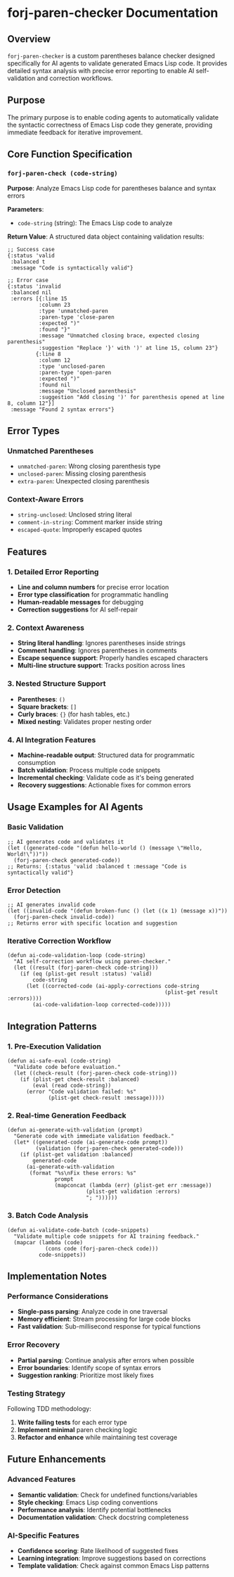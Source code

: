 # forj-paren-checker Documentation

## Overview

`forj-paren-checker` is a custom parentheses balance checker designed specifically for AI agents to validate generated Emacs Lisp code. It provides detailed syntax analysis with precise error reporting to enable AI self-validation and correction workflows.

## Purpose

The primary purpose is to enable coding agents to automatically validate the syntactic correctness of Emacs Lisp code they generate, providing immediate feedback for iterative improvement.

## Core Function Specification

### `forj-paren-check (code-string)`

**Purpose**: Analyze Emacs Lisp code for parentheses balance and syntax errors

**Parameters**:
- `code-string` (string): The Emacs Lisp code to analyze

**Return Value**: 
A structured data object containing validation results:

```elisp
;; Success case
{:status 'valid
 :balanced t
 :message "Code is syntactically valid"}

;; Error case
{:status 'invalid
 :balanced nil
 :errors [{:line 15
          :column 23
          :type 'unmatched-paren
          :paren-type 'close-paren
          :expected ")"
          :found "}"
          :message "Unmatched closing brace, expected closing parenthesis"
          :suggestion "Replace '}' with ')' at line 15, column 23"}
         {:line 8
          :column 12
          :type 'unclosed-paren
          :paren-type 'open-paren
          :expected ")"
          :found nil
          :message "Unclosed parenthesis"
          :suggestion "Add closing ')' for parenthesis opened at line 8, column 12"}]
 :message "Found 2 syntax errors"}
```

## Error Types

### Unmatched Parentheses
- `unmatched-paren`: Wrong closing parenthesis type
- `unclosed-paren`: Missing closing parenthesis
- `extra-paren`: Unexpected closing parenthesis

### Context-Aware Errors
- `string-unclosed`: Unclosed string literal
- `comment-in-string`: Comment marker inside string
- `escaped-quote`: Improperly escaped quotes

## Features

### 1. Detailed Error Reporting
- **Line and column numbers** for precise error location
- **Error type classification** for programmatic handling
- **Human-readable messages** for debugging
- **Correction suggestions** for AI self-repair

### 2. Context Awareness
- **String literal handling**: Ignores parentheses inside strings
- **Comment handling**: Ignores parentheses in comments
- **Escape sequence support**: Properly handles escaped characters
- **Multi-line structure support**: Tracks position across lines

### 3. Nested Structure Support
- **Parentheses**: `()`
- **Square brackets**: `[]` 
- **Curly braces**: `{}` (for hash tables, etc.)
- **Mixed nesting**: Validates proper nesting order

### 4. AI Integration Features
- **Machine-readable output**: Structured data for programmatic consumption
- **Batch validation**: Process multiple code snippets
- **Incremental checking**: Validate code as it's being generated
- **Recovery suggestions**: Actionable fixes for common errors

## Usage Examples for AI Agents

### Basic Validation
```elisp
;; AI generates code and validates it
(let ((generated-code "(defun hello-world () (message \"Hello, World!\"))"))
  (forj-paren-check generated-code))
;; Returns: {:status 'valid :balanced t :message "Code is syntactically valid"}
```

### Error Detection
```elisp
;; AI generates invalid code
(let ((invalid-code "(defun broken-func () (let ((x 1) (message x))"))
  (forj-paren-check invalid-code))
;; Returns error with specific location and suggestion
```

### Iterative Correction Workflow
```elisp
(defun ai-code-validation-loop (code-string)
  "AI self-correction workflow using paren-checker."
  (let ((result (forj-paren-check code-string)))
    (if (eq (plist-get result :status) 'valid)
        code-string
      (let ((corrected-code (ai-apply-corrections code-string 
                                                  (plist-get result :errors))))
        (ai-code-validation-loop corrected-code)))))
```

## Integration Patterns

### 1. Pre-Execution Validation
```elisp
(defun ai-safe-eval (code-string)
  "Validate code before evaluation."
  (let ((check-result (forj-paren-check code-string)))
    (if (plist-get check-result :balanced)
        (eval (read code-string))
      (error "Code validation failed: %s" 
             (plist-get check-result :message)))))
```

### 2. Real-time Generation Feedback
```elisp
(defun ai-generate-with-validation (prompt)
  "Generate code with immediate validation feedback."
  (let* ((generated-code (ai-generate-code prompt))
         (validation (forj-paren-check generated-code)))
    (if (plist-get validation :balanced)
        generated-code
      (ai-generate-with-validation 
       (format "%s\nFix these errors: %s" 
               prompt 
               (mapconcat (lambda (err) (plist-get err :message))
                         (plist-get validation :errors)
                         "; "))))))
```

### 3. Batch Code Analysis
```elisp
(defun ai-validate-code-batch (code-snippets)
  "Validate multiple code snippets for AI training feedback."
  (mapcar (lambda (code)
            (cons code (forj-paren-check code)))
          code-snippets))
```

## Implementation Notes

### Performance Considerations
- **Single-pass parsing**: Analyze code in one traversal
- **Memory efficient**: Stream processing for large code blocks
- **Fast validation**: Sub-millisecond response for typical functions

### Error Recovery
- **Partial parsing**: Continue analysis after errors when possible
- **Error boundaries**: Identify scope of syntax errors
- **Suggestion ranking**: Prioritize most likely fixes

### Testing Strategy
Following TDD methodology:
1. **Write failing tests** for each error type
2. **Implement minimal** paren checking logic
3. **Refactor and enhance** while maintaining test coverage

## Future Enhancements

### Advanced Features
- **Semantic validation**: Check for undefined functions/variables
- **Style checking**: Emacs Lisp coding conventions
- **Performance analysis**: Identify potential bottlenecks
- **Documentation validation**: Check docstring completeness

### AI-Specific Features
- **Confidence scoring**: Rate likelihood of suggested fixes
- **Learning integration**: Improve suggestions based on corrections
- **Template validation**: Check against common Emacs Lisp patterns
